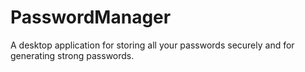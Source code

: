 # PasswordManager
A desktop application for storing all your passwords securely and for generating strong passwords.
